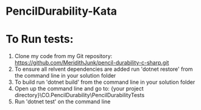 # PencilDurability-Kata

# To Run tests: 
1. Clone my code from my Git repository: https://github.com/MeridithJunk/pencil-durability-c-sharp.git
2. To ensure all relvent dependencies are added run  'dotnet restore' from the command line in your solution folder
3. To build run 'dotnet build' from the command line in your solution folder
3. Open up the command line and go to: {your project directory}\CO.PencilDurability\PencilDurabilityTests
4. Run 'dotnet test' on the command line 

